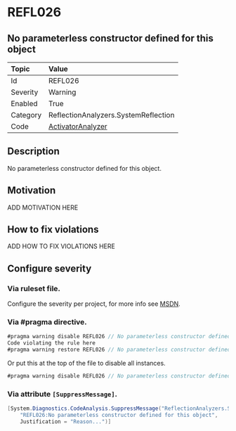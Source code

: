 # REFL026
## No parameterless constructor defined for this object

| Topic    | Value
| :--      | :--
| Id       | REFL026
| Severity | Warning
| Enabled  | True
| Category | ReflectionAnalyzers.SystemReflection
| Code     | [ActivatorAnalyzer](https://github.com/DotNetAnalyzers/ReflectionAnalyzers/blob/master/ReflectionAnalyzers/NodeAnalzers/ActivatorAnalyzer.cs)

## Description

No parameterless constructor defined for this object.

## Motivation

ADD MOTIVATION HERE

## How to fix violations

ADD HOW TO FIX VIOLATIONS HERE

<!-- start generated config severity -->
## Configure severity

### Via ruleset file.

Configure the severity per project, for more info see [MSDN](https://msdn.microsoft.com/en-us/library/dd264949.aspx).

### Via #pragma directive.
```C#
#pragma warning disable REFL026 // No parameterless constructor defined for this object
Code violating the rule here
#pragma warning restore REFL026 // No parameterless constructor defined for this object
```

Or put this at the top of the file to disable all instances.
```C#
#pragma warning disable REFL026 // No parameterless constructor defined for this object
```

### Via attribute `[SuppressMessage]`.

```C#
[System.Diagnostics.CodeAnalysis.SuppressMessage("ReflectionAnalyzers.SystemReflection", 
    "REFL026:No parameterless constructor defined for this object", 
    Justification = "Reason...")]
```
<!-- end generated config severity -->